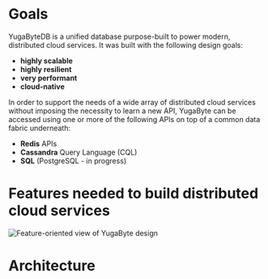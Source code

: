 # Goals

YugaByteDB is a unified database purpose-built to power modern, distributed cloud services. It was built with the following design goals:
- **highly scalable**
- **highly resilient**
- **very performant**
- **cloud-native**

In order to support the needs of a wide array of distributed cloud services without imposing the necessity to learn a new API, YugaByte can be accessed using one or more of the following APIs on top of a common data fabric underneath:
- **Redis** APIs
- **Cassandra** Query Language (CQL)
- **SQL** (PostgreSQL - in progress)


# Features needed to build distributed cloud services

![Feature-oriented view of YugaByte design](https://github.com/YugaByte/yugabyte-db/blob/master/docs/images/yugabytedb-design-philosophy.png)


# Architecture

